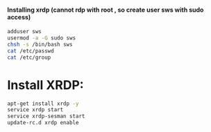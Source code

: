 #### Installing  xrdp   (cannot rdp with root , so create user sws with sudo access)

```sh
adduser sws
usermod -a -G sudo sws
chsh -s /bin/bash sws
cat /etc/passwd
cat /etc/group
```


# Install XRDP:
```sh
apt-get install xrdp -y
service xrdp start
service xrdp-sesman start
update-rc.d xrdp enable  
```
